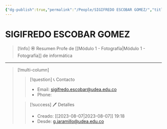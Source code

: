 ```yaml
---
{"dg-publish":true,"permalink":"/People/SIGIFREDO ESCOBAR GOMEZ/","title":"SIGIFREDO ESCOBAR GOMEZ","updated":"2023-12-30T18:06:16.799-05:00"}
---
```



# SIGIFREDO ESCOBAR GOMEZ

> [!info] 🏵️ Resumen
> Profe de [[Módulo 1 - Fotografía\|Módulo 1 - Fotografía]] de informática

---- 
> [!multi-column]
> 
> > [!question] 📞 Contacto
> > - Email: sigifredo.escobar@udea.edu.co 
> > - Phone:  
> 
> > [!success] 🖊️ Detalles
> > - Creado: [[2023-08-07\|2023-08-07]] 19:18
> > - Desde: g.jaramillo@udea.edu.co  

